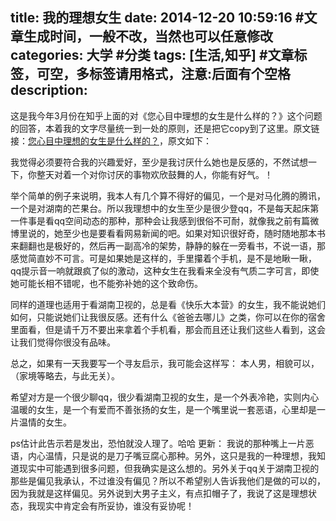 title:  我的理想女生
date: 2014-12-20 10:59:16 #文章生成时间，一般不改，当然也可以任意修改
categories: 大学 #分类
tags: [生活,知乎] #文章标签，可空，多标签请用格式，注意:后面有个空格
description:  
---
这是我今年3月份在知乎上面的对《您心目中理想的女生是什么样的？》这个问题的回答，本着我的文字尽量统一到一处的原则，还是把它copy到了这里。原文链接：[您心目中理想的女生是什么样的？](http://www.zhihu.com/question/20691287/answer/23474722?group_id=529266802056757248)，原文如下：

我觉得必须要符合我的兴趣爱好，至少是我讨厌什么她也是反感的，不然试想一下，你整天对着一个对你讨厌的事物欢欣鼓舞的人，你能有好气。！

举个简单的例子来说明，我本人有几个算不得好的偏见，一个是对马化腾的腾讯，一个是对湖南的芒果台。所以我理想中的女生至少是很少登qq，不是每天起床第一件事是看qq空间动态的那种，那种会让我感到很俗不可耐，就像我之前有篇微博里说的，她至少也是要看看网易新闻的吧。如果对知识很好奇，随时随地那本书来翻翻也是极好的，然后再一副高冷的架势，静静的躲在一旁看书，不说一语，那感觉简直妙不可言。可是如果她是这样的，手里攥着个手机，是不是地瞅一瞅，qq提示音一响就跟疯了似的激动，这种女生在我看来全没有气质二字可言，即使她可能长相不错呢，也不能弥补她的这个致命伤。

同样的道理也适用于看湖南卫视的，总是看《快乐大本营》的女生，我不能说她们如何，只能说她们让我很反感。还有什么《爸爸去哪儿》之类，你可以在你的宿舍里面看，但是请千万不要出来拿着个手机看，那会而且还让我们这些人看到，这会让我们觉得你很没有品味。

总之，如果有一天我要写一个寻友启示，我可能会这样写：
本人男，相貌可以，（家境等略去，与此无关）。

希望对方是一个很少聊qq，很少看湖南卫视的女生，是一个外表冷艳，实则内心温暖的女生，是一个有爱而不善张扬的女生，是一个嘴里说一套恶语，心里却是一片温情的女生。

ps估计此告示若是发出，恐怕就没人理了。哈哈
更新：
我说的那种嘴上一片恶语，内心温情，只是说的是刀子嘴豆腐心那种。另外，这只是我的一种理想，我知道现实中可能遇到很多问题，但我确实是这么想的。另外关于qq关于湖南卫视的那些是偏见我承认，不过谁没有偏见？所以不希望别人告诉我他们是做的可以的，因为我就是这样偏见。另外说到大男子主义，有点扣帽子了，我说了这是理想状态，我现实中肯定会有所妥协，谁没有妥协呢！